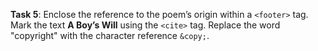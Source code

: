 **Task 5**: Enclose the reference to the poem’s origin within a `<footer>` tag. Mark the text **A Boy’s Will** using the `<cite>` tag. Replace the word "copyright" with the character reference `&copy;`.
